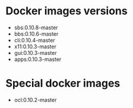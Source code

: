 # Docker images versions

* sbs:0.10.8-master
* bbs:0.10.6-master
* cli:0.10.4-master
* x11:0.10.3-master
* gui:0.10.3-master
* apps:0.10.3-master

# Special docker images

* ocl:0.10.2-master
